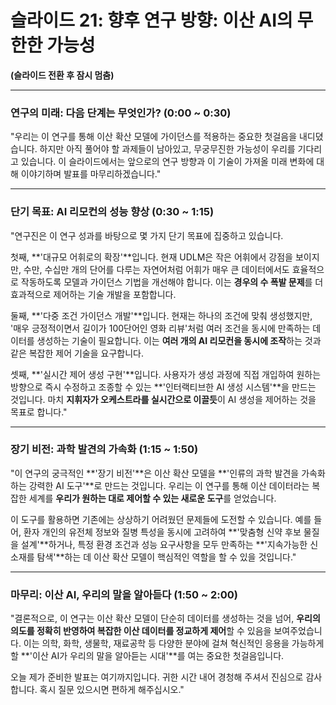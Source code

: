 # 슬라이드 21: 향후 연구 방향: 이산 AI의 무한한 가능성

**(슬라이드 전환 후 잠시 멈춤)**

---

### **연구의 미래: 다음 단계는 무엇인가? (0:00 ~ 0:30)**

"우리는 이 연구를 통해 이산 확산 모델에 가이던스를 적용하는 중요한 첫걸음을 내디뎠습니다. 하지만 아직 풀어야 할 과제들이 남아있고, 무궁무진한 가능성이 우리를 기다리고 있습니다. 이 슬라이드에서는 앞으로의 연구 방향과 이 기술이 가져올 미래 변화에 대해 이야기하며 발표를 마무리하겠습니다."

---

### **단기 목표: AI 리모컨의 성능 향상 (0:30 ~ 1:15)**

"연구진은 이 연구 성과를 바탕으로 몇 가지 단기 목표에 집중하고 있습니다.

첫째, **'대규모 어휘로의 확장'**입니다. 현재 UDLM은 작은 어휘에서 강점을 보이지만, 수만, 수십만 개의 단어를 다루는 자연어처럼 어휘가 매우 큰 데이터에서도 효율적으로 작동하도록 모델과 가이던스 기법을 개선해야 합니다. 이는 **경우의 수 폭발 문제**를 더 효과적으로 제어하는 기술 개발을 포함합니다.

둘째, **'다중 조건 가이던스 개발'**입니다. 현재는 하나의 조건에 맞춰 생성했지만, '매우 긍정적이면서 길이가 100단어인 영화 리뷰'처럼 여러 조건을 동시에 만족하는 데이터를 생성하는 기술이 필요합니다. 이는 **여러 개의 AI 리모컨을 동시에 조작**하는 것과 같은 복잡한 제어 기술을 요구합니다.

셋째, **'실시간 제어 생성 구현'**입니다. 사용자가 생성 과정에 직접 개입하여 원하는 방향으로 즉시 수정하고 조종할 수 있는 **'인터랙티브한 AI 생성 시스템'**을 만드는 것입니다. 마치 **지휘자가 오케스트라를 실시간으로 이끌듯**이 AI 생성을 제어하는 것을 목표로 합니다."

---

### **장기 비전: 과학 발견의 가속화 (1:15 ~ 1:50)**

"이 연구의 궁극적인 **'장기 비전'**은 이산 확산 모델을 **'인류의 과학 발견을 가속화하는 강력한 AI 도구'**로 만드는 것입니다. 우리는 이 연구를 통해 이산 데이터라는 복잡한 세계를 **우리가 원하는 대로 제어할 수 있는 새로운 도구**를 얻었습니다.

이 도구를 활용하면 기존에는 상상하기 어려웠던 문제들에 도전할 수 있습니다. 예를 들어, 환자 개인의 유전체 정보와 질병 특성을 동시에 고려하여 **'맞춤형 신약 후보 물질을 설계'**하거나, 특정 환경 조건과 성능 요구사항을 모두 만족하는 **'지속가능한 신소재를 탐색'**하는 데 이산 확산 모델이 핵심적인 역할을 할 수 있을 것입니다."

---

### **마무리: 이산 AI, 우리의 말을 알아듣다 (1:50 ~ 2:00)**

"결론적으로, 이 연구는 이산 확산 모델이 단순히 데이터를 생성하는 것을 넘어, **우리의 의도를 정확히 반영하여 복잡한 이산 데이터를 정교하게 제어**할 수 있음을 보여주었습니다. 이는 의학, 화학, 생물학, 재료공학 등 다양한 분야에 걸쳐 혁신적인 응용을 가능하게 할 **'이산 AI가 우리의 말을 알아듣는 시대'**를 여는 중요한 첫걸음입니다.

오늘 제가 준비한 발표는 여기까지입니다. 귀한 시간 내어 경청해 주셔서 진심으로 감사합니다. 혹시 질문 있으시면 편하게 해주십시오."
